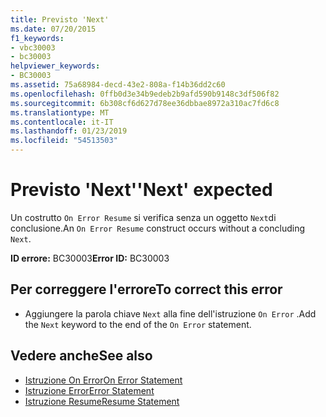 ```yaml
---
title: Previsto 'Next'
ms.date: 07/20/2015
f1_keywords:
- vbc30003
- bc30003
helpviewer_keywords:
- BC30003
ms.assetid: 75a68984-decd-43e2-808a-f14b36dd2c60
ms.openlocfilehash: 0ffb0d3e34b9edeb2b9afd590b9148c3df506f82
ms.sourcegitcommit: 6b308cf6d627d78ee36dbbae8972a310ac7fd6c8
ms.translationtype: MT
ms.contentlocale: it-IT
ms.lasthandoff: 01/23/2019
ms.locfileid: "54513503"
---
```

# <a name="next-expected"></a><span data-ttu-id="fc1e7-102">Previsto 'Next'</span><span class="sxs-lookup"><span data-stu-id="fc1e7-102">'Next' expected</span></span>
<span data-ttu-id="fc1e7-103">Un costrutto `On Error Resume` si verifica senza un oggetto `Next`di conclusione.</span><span class="sxs-lookup"><span data-stu-id="fc1e7-103">An `On Error Resume` construct occurs without a concluding `Next`.</span></span>  
  
 <span data-ttu-id="fc1e7-104">**ID errore:** BC30003</span><span class="sxs-lookup"><span data-stu-id="fc1e7-104">**Error ID:** BC30003</span></span>  
  
## <a name="to-correct-this-error"></a><span data-ttu-id="fc1e7-105">Per correggere l'errore</span><span class="sxs-lookup"><span data-stu-id="fc1e7-105">To correct this error</span></span>  
  
-   <span data-ttu-id="fc1e7-106">Aggiungere la parola chiave `Next` alla fine dell'istruzione `On Error` .</span><span class="sxs-lookup"><span data-stu-id="fc1e7-106">Add the `Next` keyword to the end of the `On Error` statement.</span></span>  
  
## <a name="see-also"></a><span data-ttu-id="fc1e7-107">Vedere anche</span><span class="sxs-lookup"><span data-stu-id="fc1e7-107">See also</span></span>
- [<span data-ttu-id="fc1e7-108">Istruzione On Error</span><span class="sxs-lookup"><span data-stu-id="fc1e7-108">On Error Statement</span></span>](../../visual-basic/language-reference/statements/on-error-statement.md)
- [<span data-ttu-id="fc1e7-109">Istruzione Error</span><span class="sxs-lookup"><span data-stu-id="fc1e7-109">Error Statement</span></span>](../../visual-basic/language-reference/statements/error-statement.md)
- [<span data-ttu-id="fc1e7-110">Istruzione Resume</span><span class="sxs-lookup"><span data-stu-id="fc1e7-110">Resume Statement</span></span>](../../visual-basic/language-reference/statements/resume-statement.md)

